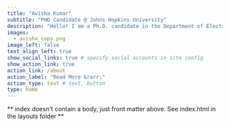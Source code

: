 ```yaml
---
title: "Avisha Kumar"
subtitle: "PHD Candidate @ Johns Hopkins University"
description: "Hello! I am a Ph.D. candidate in the Department of Electrical and Computer Engineering at Johns Hopkins University, where I work on research at the intersection of machine learning and neurosurgery innovation."
images:
  - avisha copy.png
image_left: false
text_align_left: true
show_social_links: true # specify social accounts in site config
show_action_link: true
action_link: /about
action_label: "Read More &rarr;"
action_type: text # text, button
type: home
---
```


** index doesn't contain a body, just front matter above.
See index.html in the layouts folder **
